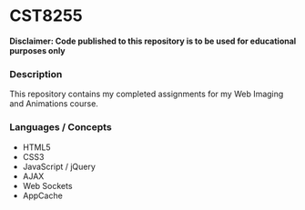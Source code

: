 # CST8255

**Disclaimer: Code published to this repository is to be used for educational purposes only**

### Description
This repository contains my completed assignments for my Web Imaging and Animations course.

### Languages / Concepts
- HTML5
- CSS3
- JavaScript / jQuery
- AJAX
- Web Sockets
- AppCache
